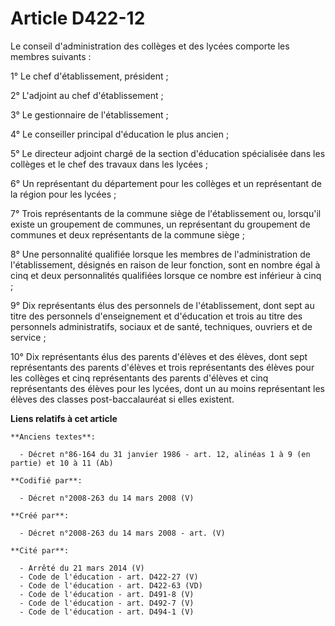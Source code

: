 # Article D422-12

Le conseil d'administration des collèges et des lycées comporte les membres suivants :

1° Le chef d'établissement, président ;

2° L'adjoint au chef d'établissement ;

3° Le gestionnaire de l'établissement ;

4° Le conseiller principal d'éducation le plus ancien ;

5° Le directeur adjoint chargé de la section d'éducation spécialisée dans les collèges et le chef des travaux dans les
lycées ;

6° Un représentant du département pour les collèges et un représentant de la région pour les lycées ;

7° Trois représentants de la commune siège de l'établissement ou, lorsqu'il existe un groupement de communes, un représentant
du groupement de communes et deux représentants de la commune siège ;

8° Une personnalité qualifiée lorsque les membres de l'administration de l'établissement, désignés en raison de leur
fonction, sont en nombre égal à cinq et deux personnalités qualifiées lorsque ce nombre est inférieur à cinq ;

9° Dix représentants élus des personnels de l'établissement, dont sept au titre des personnels d'enseignement et d'éducation
et trois au titre des personnels administratifs, sociaux et de santé, techniques, ouvriers et de service ;

10° Dix représentants élus des parents d'élèves et des élèves, dont sept représentants des parents d'élèves et trois
représentants des élèves pour les collèges et cinq représentants des parents d'élèves et cinq représentants des élèves pour
les lycées, dont un au moins représentant les élèves des classes post-baccalauréat si elles existent.

**Liens relatifs à cet article**

	**Anciens textes**:

	  - Décret n°86-164 du 31 janvier 1986 - art. 12, alinéas 1 à 9 (en partie) et 10 à 11 (Ab)

	**Codifié par**:

	  - Décret n°2008-263 du 14 mars 2008 (V)

	**Créé par**:

	  - Décret n°2008-263 du 14 mars 2008 - art. (V)

	**Cité par**:

	  - Arrêté du 21 mars 2014 (V)
	  - Code de l'éducation - art. D422-27 (V)
	  - Code de l'éducation - art. D422-63 (VD)
	  - Code de l'éducation - art. D491-8 (V)
	  - Code de l'éducation - art. D492-7 (V)
	  - Code de l'éducation - art. D494-1 (V)
